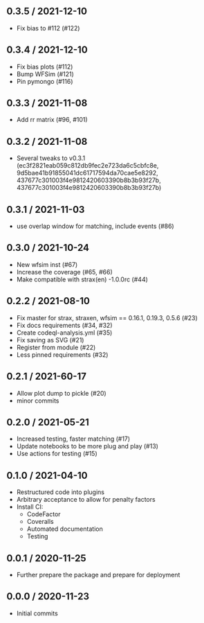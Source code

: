 0.3.5 / 2021-12-10
------------------
- Fix bias to #112 (#122)

0.3.4 / 2021-12-10
------------------
- Fix bias plots (#112)
- Bump WFSim (#121)
- Pin pymongo (#116)

0.3.3 / 2021-11-08
------------------
 - Add rr matrix (#96, #101)
 
0.3.2 / 2021-11-08
------------------
- Several tweaks to v0.3.1 (ec3f2821eab059c812db9fec2e723da6c5cbfc8e, 9d5bae41b91855041dc61717594da70cae5e8292, 437677c301003f4e9812420603390b8b3b93f27b, 437677c301003f4e9812420603390b8b3b93f27b)


0.3.1 / 2021-11-03
------------------
 - use overlap window for matching, include events (#86)


0.3.0 / 2021-10-24
------------------
 - New wfsim inst (#67)
 - Increase the coverage (#65, #66)
 - Make compatible with strax(en) -1.0.0rc (#44)


0.2.2 / 2021-08-10
------------------
 - Fix master for strax, straxen, wfsim == 0.16.1, 0.19.3, 0.5.6 (#23)
 - Fix docs requirements (#34, #32)
 - Create codeql-analysis.yml (#35)
 - Fix saving as SVG (#21)
 - Register from module (#22)
 - Less pinned requirements (#32)


0.2.1 / 2021-60-17
------------------
- Allow plot dump to pickle (#20)
- minor commits


0.2.0 / 2021-05-21
------------------
- Increased testing, faster matching (#17)
- Update notebooks to be more plug and play (#13)
- Use actions for testing (#15)


0.1.0 / 2021-04-10
--------------------
- Restructured code into plugins
- Arbitrary acceptance to allow for penalty factors
- Install CI:
  - CodeFactor
  - Coveralls
  - Automated documentation
  - Testing


0.0.1 / 2020-11-25
--------------------
- Further prepare the package and prepare for deployment

0.0.0 / 2020-11-23
--------------------
- Initial commits
